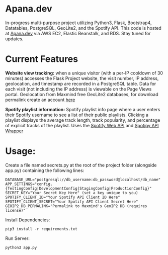 # Apana.dev
In-progress multi-purpose project utilizing Python3, Flask, Bootstrap4, Datatables, PostgreSQL, GeoLite2, and the Spotify API.
This code is hosted at [Apana.dev](https://apana.dev/) via AWS EC2, Elastic Beanstalk, and RDS.
Stay tuned for updates. 


# Current Features

**Website view tracking:** when a unique visitor (with a per-IP cooldown of 30 minutes) accesses the Flask Project website, the visit number, IP address, geolocation, and timestamp are recorded in a PostgreSQL table. Data for each visit (not including the IP address) is viewable on the Page Views portal. Geolocation from Maxmind free GeoLite2 databases, for download permalink create an account [here](https://www.maxmind.com/en/geolite2/signup)

**Spotify playlist information:** Spotify playlist info page where a user enters their Spotify username to see a list of their public playlists. Clicking a playlist displays the average track length, track popularity, and percentage of explicit tracks of the playlist. Uses the [Spotify Web API](https://developer.spotify.com/documentation/web-api/) and [Spotipy API Wrapper](https://spotipy.readthedocs.io/en/latest/)

# Usage:

Create a file named secrets.py at the root of the project folder (alongside app.py) containing the following lines:

```
DATABASE_URL="postgresql://db_username:db_password@localhost/db_name"
APP_SETTINGS="config.{TestingConfig|DevelopmentConfig|StagingConfig|ProductionConfig}"
SECRET_KEY="Your Secret Key Here" (set a key unique to you)
SPOTIFY_CLIENT_ID="Your Spotify API Client ID Here"
SPOTIFY_CLIENT_SECRET="Your Spotify API Client Secret Here"
GEOIP2_DB_PERMALINK="Permalink to Maxmind's GeoIP2 DB (requires license)"
```

Install Dependencies:

```
pip3 install -r requirements.txt
```

Run Server:

```
python3 app.py
```
